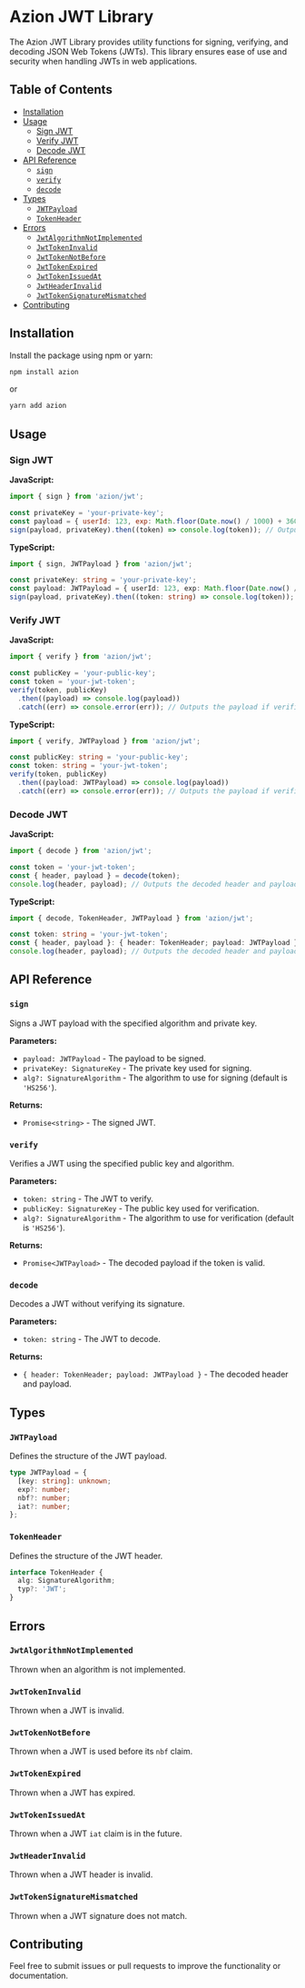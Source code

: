 # Azion JWT Library

The Azion JWT Library provides utility functions for signing, verifying, and decoding JSON Web Tokens (JWTs). This library ensures ease of use and security when handling JWTs in web applications.

## Table of Contents

- [Installation](#installation)
- [Usage](#usage)
  - [Sign JWT](#sign-jwt)
  - [Verify JWT](#verify-jwt)
  - [Decode JWT](#decode-jwt)
- [API Reference](#api-reference)
  - [`sign`](#sign)
  - [`verify`](#verify)
  - [`decode`](#decode)
- [Types](#types)
  - [`JWTPayload`](#jwtpayload)
  - [`TokenHeader`](#tokenheader)
- [Errors](#errors)
  - [`JwtAlgorithmNotImplemented`](#jwtalgorithmnotimplemented)
  - [`JwtTokenInvalid`](#jwttokeninvalid)
  - [`JwtTokenNotBefore`](#jwttokennotbefore)
  - [`JwtTokenExpired`](#jwttokenexpired)
  - [`JwtTokenIssuedAt`](#jwttokenissuedat)
  - [`JwtHeaderInvalid`](#jwtheaderinvalid)
  - [`JwtTokenSignatureMismatched`](#jwttokensignaturemismatched)
- [Contributing](#contributing)

## Installation

Install the package using npm or yarn:

```sh
npm install azion
```

or

```sh
yarn add azion
```

## Usage

### Sign JWT

**JavaScript:**

```javascript
import { sign } from 'azion/jwt';

const privateKey = 'your-private-key';
const payload = { userId: 123, exp: Math.floor(Date.now() / 1000) + 3600 }; // 1 hour expiration
sign(payload, privateKey).then((token) => console.log(token)); // Outputs the signed JWT
```

**TypeScript:**

```typescript
import { sign, JWTPayload } from 'azion/jwt';

const privateKey: string = 'your-private-key';
const payload: JWTPayload = { userId: 123, exp: Math.floor(Date.now() / 1000) + 3600 }; // 1 hour expiration
sign(payload, privateKey).then((token: string) => console.log(token)); // Outputs the signed JWT
```

### Verify JWT

**JavaScript:**

```javascript
import { verify } from 'azion/jwt';

const publicKey = 'your-public-key';
const token = 'your-jwt-token';
verify(token, publicKey)
  .then((payload) => console.log(payload))
  .catch((err) => console.error(err)); // Outputs the payload if verification is successful
```

**TypeScript:**

```typescript
import { verify, JWTPayload } from 'azion/jwt';

const publicKey: string = 'your-public-key';
const token: string = 'your-jwt-token';
verify(token, publicKey)
  .then((payload: JWTPayload) => console.log(payload))
  .catch((err) => console.error(err)); // Outputs the payload if verification is successful
```

### Decode JWT

**JavaScript:**

```javascript
import { decode } from 'azion/jwt';

const token = 'your-jwt-token';
const { header, payload } = decode(token);
console.log(header, payload); // Outputs the decoded header and payload
```

**TypeScript:**

```typescript
import { decode, TokenHeader, JWTPayload } from 'azion/jwt';

const token: string = 'your-jwt-token';
const { header, payload }: { header: TokenHeader; payload: JWTPayload } = decode(token);
console.log(header, payload); // Outputs the decoded header and payload
```

## API Reference

### `sign`

Signs a JWT payload with the specified algorithm and private key.

**Parameters:**

- `payload: JWTPayload` - The payload to be signed.
- `privateKey: SignatureKey` - The private key used for signing.
- `alg?: SignatureAlgorithm` - The algorithm to use for signing (default is `'HS256'`).

**Returns:**

- `Promise<string>` - The signed JWT.

### `verify`

Verifies a JWT using the specified public key and algorithm.

**Parameters:**

- `token: string` - The JWT to verify.
- `publicKey: SignatureKey` - The public key used for verification.
- `alg?: SignatureAlgorithm` - The algorithm to use for verification (default is `'HS256'`).

**Returns:**

- `Promise<JWTPayload>` - The decoded payload if the token is valid.

### `decode`

Decodes a JWT without verifying its signature.

**Parameters:**

- `token: string` - The JWT to decode.

**Returns:**

- `{ header: TokenHeader; payload: JWTPayload }` - The decoded header and payload.

## Types

### `JWTPayload`

Defines the structure of the JWT payload.

```typescript
type JWTPayload = {
  [key: string]: unknown;
  exp?: number;
  nbf?: number;
  iat?: number;
};
```

### `TokenHeader`

Defines the structure of the JWT header.

```typescript
interface TokenHeader {
  alg: SignatureAlgorithm;
  typ?: 'JWT';
}
```

## Errors

### `JwtAlgorithmNotImplemented`

Thrown when an algorithm is not implemented.

### `JwtTokenInvalid`

Thrown when a JWT is invalid.

### `JwtTokenNotBefore`

Thrown when a JWT is used before its `nbf` claim.

### `JwtTokenExpired`

Thrown when a JWT has expired.

### `JwtTokenIssuedAt`

Thrown when a JWT `iat` claim is in the future.

### `JwtHeaderInvalid`

Thrown when a JWT header is invalid.

### `JwtTokenSignatureMismatched`

Thrown when a JWT signature does not match.

## Contributing

Feel free to submit issues or pull requests to improve the functionality or documentation.

